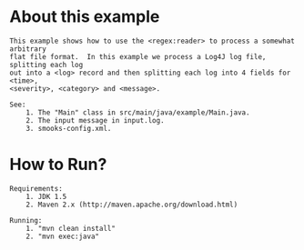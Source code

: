About this example
==================
    This example shows how to use the <regex:reader> to process a somewhat arbitrary
    flat file format.  In this example we process a Log4J log file, splitting each log
    out into a <log> record and then splitting each log into 4 fields for <time>,
    <severity>, <category> and <message>.

    See:
        1. The "Main" class in src/main/java/example/Main.java.
        2. The input message in input.log.
        3. smooks-config.xml.

How to Run?
===========
    Requirements:
        1. JDK 1.5
        2. Maven 2.x (http://maven.apache.org/download.html)

    Running:
        1. "mvn clean install"
        2. "mvn exec:java"